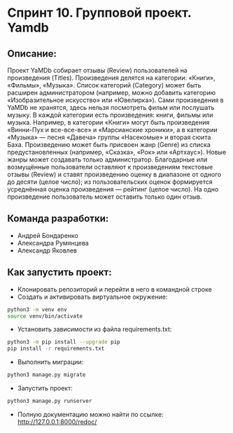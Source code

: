 # Спринт 10. Групповой проект. Yamdb
## Описание:
Проект YaMDb собирает отзывы (Review) пользователей на произведения (Titles). Произведения делятся на категории: «Книги», «Фильмы», «Музыка». Список категорий (Category) может быть расширен администратором (например, можно добавить категорию «Изобразительное искусство» или «Ювелирка»).
Сами произведения в YaMDb не хранятся, здесь нельзя посмотреть фильм или послушать музыку.
В каждой категории есть произведения: книги, фильмы или музыка. Например, в категории «Книги» могут быть произведения «Винни-Пух и все-все-все» и «Марсианские хроники», а в категории «Музыка» — песня «Давеча» группы «Насекомые» и вторая сюита Баха.
Произведению может быть присвоен жанр (Genre) из списка предустановленных (например, «Сказка», «Рок» или «Артхаус»). Новые жанры может создавать только администратор.
Благодарные или возмущённые пользователи оставляют к произведениям текстовые отзывы (Review) и ставят произведению оценку в диапазоне от одного до десяти (целое число); из пользовательских оценок формируется усреднённая оценка произведения — рейтинг (целое число). На одно произведение пользователь может оставить только один отзыв.

## Команда разработки:
- Андрей Бондаренко
- Александра Румянцева
- Александр Яковлев

## Как запустить проект:
- Клонировать репозиторий и перейти в него в командной строке
- Cоздать и активировать виртуальное окружение:
```sh
python3 -m venv env
source venv/bin/activate
```
- Установить зависимости из файла requirements.txt:
```sh
python3 -m pip install --upgrade pip
pip install -r requirements.txt
```
- Выполнить миграции:
```sh
python3 manage.py migrate
```
- Запустить проект:
```sh
python3 manage.py runserver
```
- Полную документацию можно найти по ссылке: http://127.0.0.1:8000/redoc/
